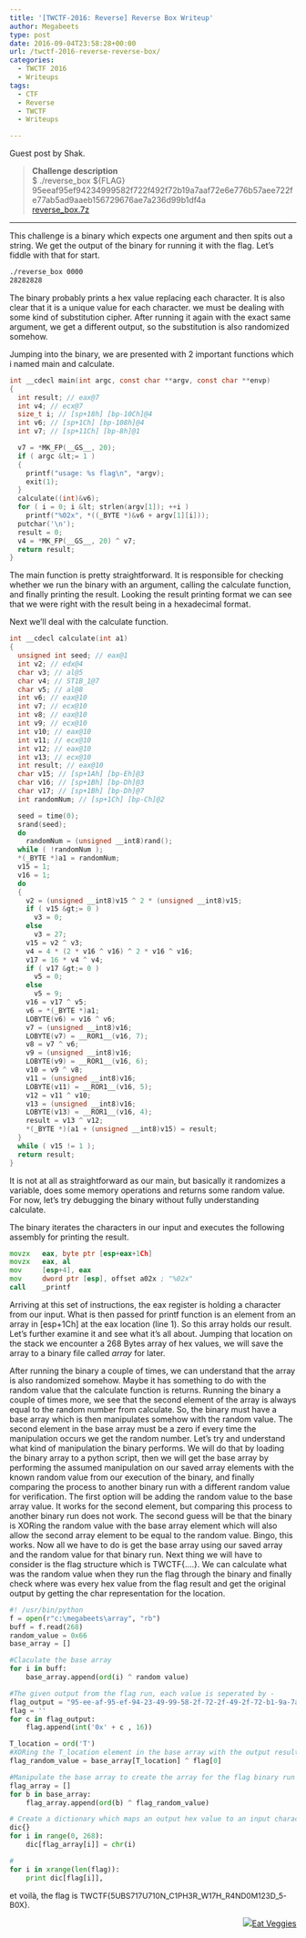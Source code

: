 ```yaml
---
title: '[TWCTF-2016: Reverse] Reverse Box Writeup'
author: Megabeets
type: post
date: 2016-09-04T23:58:28+00:00
url: /twctf-2016-reverse-reverse-box/
categories:
  - TWCTF 2016
  - Writeups
tags:
  - CTF
  - Reverse
  - TWCTF
  - Writeups

---
```

Guest post by Shak.

> **Challenge description**  
> $ ./reverse_box ${FLAG}  
> <span style="font-weight: 400;">95eeaf95ef94234999582f722f492f72b19a7aaf72e6e776b57aee722fe77ab5ad9aaeb156729676ae7a236d99b1df4a</span><span style="font-weight: 400;"><br /> </span>[<span style="font-weight: 400;">reverse_box.7z</span>][1]

* * *

<span style="font-weight: 400;">This challenge is a binary which expects one argument and then spits out a string. We get the output of the binary for running it with the flag. Let’s fiddle with that for start.</span>

```sh
./reverse_box 0000
28282828
```


<span style="font-weight: 400;">The binary probably prints a hex value replacing each character. It is also clear that it is a unique value for each character. we must be dealing with some kind of substitution cipher. After running it again with the exact same argument, we get a different output, so the substitution is also randomized somehow. </span>

<span style="font-weight: 400;">Jumping into the binary, we are presented with 2 important functions which i named main and calculate.</span>

```c
int __cdecl main(int argc, const char **argv, const char **envp)
{
  int result; // eax@7
  int v4; // ecx@7
  size_t i; // [sp+18h] [bp-10Ch]@4
  int v6; // [sp+1Ch] [bp-108h]@4
  int v7; // [sp+11Ch] [bp-8h]@1

  v7 = *MK_FP(__GS__, 20);
  if ( argc &lt;= 1 )
  {
    printf("usage: %s flag\n", *argv);
    exit(1);
  }
  calculate((int)&v6);
  for ( i = 0; i &lt; strlen(argv[1]); ++i )
    printf("%02x", *((_BYTE *)&v6 + argv[1][i]));
  putchar('\n');
  result = 0;
  v4 = *MK_FP(__GS__, 20) ^ v7;
  return result;
}

```


<span style="font-weight: 400;">The main function is pretty straightforward. It is responsible for checking whether we run the binary with an argument, calling the calculate function, and finally printing the result. Looking the result printing format we can see that we were right with the result being in a hexadecimal format. </span>

<span style="font-weight: 400;">Next we’ll deal with the calculate function.</span>

```c
int __cdecl calculate(int a1)
{
  unsigned int seed; // eax@1
  int v2; // edx@4
  char v3; // al@5
  char v4; // ST1B_1@7
  char v5; // al@8
  int v6; // eax@10
  int v7; // ecx@10
  int v8; // eax@10
  int v9; // ecx@10
  int v10; // eax@10
  int v11; // ecx@10
  int v12; // eax@10
  int v13; // ecx@10
  int result; // eax@10
  char v15; // [sp+1Ah] [bp-Eh]@3
  char v16; // [sp+1Bh] [bp-Dh]@3
  char v17; // [sp+1Bh] [bp-Dh]@7
  int randomNum; // [sp+1Ch] [bp-Ch]@2

  seed = time(0);
  srand(seed);
  do
    randomNum = (unsigned __int8)rand();
  while ( !randomNum );
  *(_BYTE *)a1 = randomNum;
  v15 = 1;
  v16 = 1;
  do
  {
    v2 = (unsigned __int8)v15 ^ 2 * (unsigned __int8)v15;
    if ( v15 &gt;= 0 )
      v3 = 0;
    else
      v3 = 27;
    v15 = v2 ^ v3;
    v4 = 4 * (2 * v16 ^ v16) ^ 2 * v16 ^ v16;
    v17 = 16 * v4 ^ v4;
    if ( v17 &gt;= 0 )
      v5 = 0;
    else
      v5 = 9;
    v16 = v17 ^ v5;
    v6 = *(_BYTE *)a1;
    LOBYTE(v6) = v16 ^ v6;
    v7 = (unsigned __int8)v16;
    LOBYTE(v7) = __ROR1__(v16, 7);
    v8 = v7 ^ v6;
    v9 = (unsigned __int8)v16;
    LOBYTE(v9) = __ROR1__(v16, 6);
    v10 = v9 ^ v8;
    v11 = (unsigned __int8)v16;
    LOBYTE(v11) = __ROR1__(v16, 5);
    v12 = v11 ^ v10;
    v13 = (unsigned __int8)v16;
    LOBYTE(v13) = __ROR1__(v16, 4);
    result = v13 ^ v12;
    *(_BYTE *)(a1 + (unsigned __int8)v15) = result;
  }
  while ( v15 != 1 );
  return result;
}

```


<span style="font-weight: 400;">It is not at all as straightforward as our main, but basically it randomizes a variable, does some memory operations and returns some random value. For now, let’s try debugging the binary without fully understanding calculate. </span>

<span style="font-weight: 400;">The binary iterates the characters in our input and executes the following assembly for printing the result.</span>

```asm
movzx   eax, byte ptr [esp+eax+1Ch]
movzx   eax, al
mov     [esp+4], eax
mov     dword ptr [esp], offset a02x ; "%02x"
call    _printf
```


<span style="font-weight: 400;">Arriving at this set of instructions, the eax register is holding a character from our input. What is then passed for printf function is an element from an array in [esp+1Ch] at the eax location (line 1). So this array holds our result. Let&#8217;s further examine it and see what it’s all about. Jumping that location on the stack we encounter a 268 Bytes array of hex values, we will save the array to a binary file called </span>_<span style="font-weight: 400;">array</span>_ <span style="font-weight: 400;">for later. </span>

<span style="font-weight: 400;">After running the binary a couple of times, we can understand that the array is also randomized somehow. Maybe it has something to do with the random value that the calculate function is returns. Running the binary a couple of times more, we see that the second element of the array is always equal to the random number from calculate. So, the binary must have a base array which is then manipulates somehow with the random value. The second element in the base array must be a zero if every time the manipulation occurs we get the random number. Let’s try and understand what kind of manipulation the binary performs. We will do that by loading the binary array to a python script, then we will get the base array by performing the assumed manipulation on our saved array elements with the known random value from our execution of the binary, and finally comparing the process to another binary run with a different random value for verification. The first option will be adding the random value to the base array value. It works for the second element, but comparing this process to another binary run does not work. The second guess will be that the binary is XORing the random value with the base array element which will also allow the second array element to be equal to the random value. Bingo, this works. Now all we have to do is get the base array using our saved array and the random value for that binary run. Next thing we will have to consider is the flag structure which is TWCTF{&#8230;.}. We can calculate what was the random value when they run the flag through the binary and finally check where was every hex value from the flag result and get the original output by getting the char representation for the location.</span>

```python
#! /usr/bin/python
f = open(r"c:\megabeets\array", "rb")
buff = f.read(268)
random_value = 0x66
base_array = []

#Claculate the base array
for i in buff:
	base_array.append(ord(i) ^ random value)

#The given output from the flag run, each value is seperated by -
flag_output = "95-ee-af-95-ef-94-23-49-99-58-2f-72-2f-49-2f-72-b1-9a-7a-af-72-e6-e7-76-b5-7a-ee-72-2f-e7-7a-b5-ad-9a-ae-b1-56-72-96-76-ae-7a-23-6d-99-b1-df-4a"
flag = ''
for c in flag_output:
	flag.append(int('0x' + c , 16))

T_location = ord('T')
#XORing the T_location element in the base array with the output result in order to get the random value
flag_random_value = base_array[T_location] ^ flag[0]

#Manipulate the base array to create the array for the flag binary run
flag_array = []
for b in base_array:
	flag_array.append(ord(b) ^ flag_random_value)

# Create a dictionary which maps an output hex value to an input character 
dic{}
for i in range(0, 268):
	dic[flag_array[i]] = chr(i)

#
for i in xrange(len(flag)):
	print dic[flag[i]],

```


<span style="font-weight: 400;">et voilà</span><span style="font-weight: 400;">, the flag is <span style="font-size: 10pt;">TWCTF{5UBS717U710N_C1PH3R_W17H_R4ND0M123D_5-B0X}.</span></span>

<div class="nf-post-footer">
  <p style="text-align: right">
    <a href="https://www.megabeets.net/about.html#vegan"><img src="../uploads/megabeets_inline_logo.png" />Eat Veggies</a>
  </p>
</div>

 [1]: https://twctf7qygt6ujk.azureedge.net/uploads/reverse_box.7z-f1ffb64d2a0848fdccd02ed63f0f2de6937545fa294ee530d73bf2c1fec27691